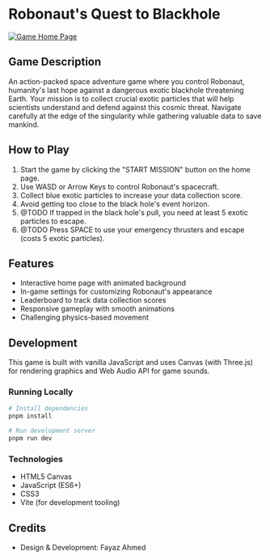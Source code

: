 # Robonaut's Quest to Blackhole

[![Game Home Page](https://github.com/user-attachments/assets/200a3e85-0d5f-4f3a-8729-e6a993d15adc)](http://robonaut.quest/index.html)


## Game Description
An action-packed space adventure game where you control Robonaut, humanity's last hope against a dangerous exotic blackhole threatening Earth. Your mission is to collect crucial exotic particles that will help scientists understand and defend against this cosmic threat. Navigate carefully at the edge of the singularity while gathering valuable data to save mankind.

## How to Play
1. Start the game by clicking the "START MISSION" button on the home page.
2. Use WASD or Arrow Keys to control Robonaut's spacecraft.
3. Collect blue exotic particles to increase your data collection score.
4. Avoid getting too close to the black hole's event horizon.
5. @TODO If trapped in the black hole's pull, you need at least 5 exotic particles to escape.
6. @TODO Press SPACE to use your emergency thrusters and escape (costs 5 exotic particles).

## Features
- Interactive home page with animated background
- In-game settings for customizing Robonaut's appearance
- Leaderboard to track data collection scores
- Responsive gameplay with smooth animations
- Challenging physics-based movement

## Development
This game is built with vanilla JavaScript and uses Canvas (with Three.js) for rendering graphics and Web Audio API for game sounds.

### Running Locally
```bash
# Install dependencies
pnpm install

# Run development server
pnpm run dev
```

### Technologies
- HTML5 Canvas
- JavaScript (ES6+)
- CSS3
- Vite (for development tooling)

## Credits
- Design & Development: Fayaz Ahmed
